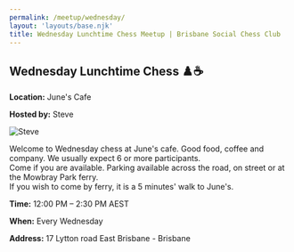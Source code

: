 ```yaml
---
permalink: /meetup/wednesday/
layout: 'layouts/base.njk'
title: Wednesday Lunchtime Chess Meetup | Brisbane Social Chess Club
---
```


<section class="section">
	<h2>Wednesday Lunchtime Chess ♟️☕</h2>
	<p><strong>Location:</strong> June's Cafe</p>
	<p><strong>Hosted by:</strong> Steve</p>
	<div class="bio">
		<img
			src="https://avatars.githubusercontent.com/u/873384?s=400&v=4"
			alt="Steve"
			class="bio-img"
		/>
	</div>
	<p>
        Welcome to Wednesday chess at June's cafe. Good food, coffee and company. We usually expect 6 or more participants. <br/>
        Come if you are available. Parking available across the road, on street or at the Mowbray Park ferry. <br/>
        If you wish to come by ferry, it is a 5 minutes' walk to June's.
	</p>
	<p><strong>Time:</strong>  12:00 PM – 2:30 PM AEST</p>
	<p><strong>When:</strong> Every Wednesday</p>
	<p><strong>Address:</strong> 17 Lytton road East Brisbane - Brisbane</p>
	<div class="map">
		<!-- TODO -->
		<!-- <iframe
			src=""
			width="100%"
			height="250"
			style="border: 0; border-radius: 10px"
			allowfullscreen=""
			loading="lazy"
		></iframe> -->
	</div>
</section>

